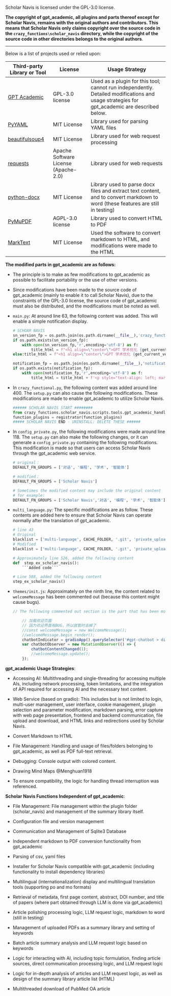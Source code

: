 Scholar Navis is licensed under the GPL-3.0 license.

**The copyright of gpt_academic, all plugins and parts thereof except for Scholar Navis, remains with the original authors and contributors. This means that Scholar Navis only claims copyright over the source code in the `crazy_functions\scholar_navis` directory, while the copyright of the source code in other directories belongs to the original authors**.

----------------------------

Below is a list of projects used or relied upon:

| Third-party Library or Tool                                                             | License                              | Usage Strategy                                                                                                                              |
| --------------------------------------------------------------------------------------- | ------------------------------------ | ------------------------------------------------------------------------------------------------------------------------------------------- |
| <a href="https://github.com/binary-husky/gpt_academic" target="_blank">GPT Academic</a> | GPL-3.0 license                      | Used as a plugin for this tool; cannot run independently. Detailed modifications and usage strategies for gpt_academic are described below. |
| <a href="https://pypi.org/project/PyYAML" target="_blank">PyYAML</a>                    | MIT License                          | Library used for parsing YAML files                                                                                                         |
| <a href="https://pypi.org/project/beautifulsoup4" target="_blank">beautifulsoup4</a>    | MIT License                          | Library used for web request processing                                                                                                     |
| <a href="https://pypi.org/project/requests/" target="_blank">requests</a>               | Apache Software License (Apache-2.0) | Library used for web requests                                                                                                               |
| <a href="https://pypi.org/project/python-docx" target="_blank">python-docx</a>          | MIT License                          | Library used to parse docx files and extract text content, and to convert markdown to word (these features are still in testing)            |
| <a href="https://pypi.org/project/PyMuPDF/" target="_blank">PyMuPDF</a>                 | AGPL-3.0 license                     | Library used to convert HTML to PDF                                                                                                         |
| <a href="https://github.com/marktext/marktext" target="_blank">MarkText</a>             | MIT License                          | Used the software to convert markdown to HTML, and modifications were made to the HTML                                                      |

**The modified parts in gpt_academic are as follows:**

- The principle is to make as few modifications to gpt_academic as possible to facilitate portability or the use of other versions.

- Since modifications have been made to the source code of gpt_academic (mainly to enable it to call Scholar Navis), due to the constraints of the GPL-3.0 license, the source code of gpt_academic must also be distributed, and the modifications must be noted as well.

- `main.py`: At around line 63, the following content was added. This will enable a simple notification display.
  
  ```python
  # SCHOAR NAVIS 
  sn_version_fp = os.path.join(os.path.dirname(__file__),'crazy_functions','scholar_navis','version')
  if os.path.exists(sn_version_fp):
      with open(sn_version_fp,'r',encoding='utf-8') as f:
          title_html = f"<h1 align=\"center\">GPT 学术优化 {get_current_version()} (Scholar Navis {f.read()})</h1>{theme_declaration}"
  else:title_html = f"<h1 align=\"center\">GPT 学术优化 {get_current_version()}</h1>{theme_declaration}"
  
  notification_fp = os.path.join(os.path.dirname(__file__),'notification.txt')
  if os.path.exists(notification_fp):
      with open(notification_fp,'r',encoding='utf-8') as f:
          title_html = title_html + f'<p style="text-align: left; margin-left: 20px; margin-right: 20px;">{f.read()}</p>'
  ```

- In `crazy_functional.py`, the following content was added around line 400. The `setup.py` can also cause the following modifications. These modifications are made to enable gpt_academic to utilize Scholar Navis.
  
  ```python
  ###### SCHOLAR NAVIS START ########
  from crazy_functions.scholar_navis.scripts.tools.gpt_academic_handler import registrator
  function_plugins = registrator(function_plugins)
  ##### SCHOLAR NAVIS END - UNINSTALL: DELETE THESE ######
  ```

- In `config_private.py`, the following modifications were made around line 118. The `setup.py` can also make the following changes, or it can generate a `config_private.py` containing the following modifications. This modification is made so that users can access Scholar Navis through the gpt_academic web service.
  
  ```python
  # original：
  DEFAULT_FN_GROUPS = ['对话', '编程', '学术', '智能体']
  
  # modified：
  DEFAULT_FN_GROUPS = ['Scholar Navis']
  
  # Sometimes the modified content may include the original content
  # for example:
  DEFAULT_FN_GROUPS = ['Scholar Navis','对话', '编程', '学术', '智能体']
  ```

- `multi_language.py`: The specific modifications are as follow. These contents are added here to ensure that Scholar Navis can operate normally after the translation of gpt_academic.
  
  ```python
  # line 43
  # Original
  blacklist = ['multi-language', CACHE_FOLDER, '.git', 'private_upload', 'multi_language.py', 'build', '.github', '.vscode', '__pycache__', 'venv']
  # Modified
  blacklist = ['multi-language', CACHE_FOLDER, '.git', 'private_upload', 'multi_language.py', 'build', '.github', '.vscode', '__pycache__', 'venv','scholar_navis']
  
  # Approximately line 526, added the following content
  def  step_ex_scholar_navis():
      ```Added code```
  
  # Line 588, added the following content
  step_ex_scholar_navis()
  ```

- `themes/init.js`: Approximately on the ninth line, the content related to `welcomeMessage` has been commented out (because this content might cause bugs).
  
  ```js
  // The following commented out section is the part that has been modified
  
      // 加载欢迎页面
      // 因为欢迎界面有BUG，所以就暂时去掉了
      //const welcomeMessage = new WelcomeMessage();
      //welcomeMessage.begin_render();
      chatbotIndicator = gradioApp().querySelector('#gpt-chatbot > div.wrap');
      var chatbotObserver = new MutationObserver(() => {
          chatbotContentChanged(1);
          //welcomeMessage.update();
      });
  ```

**gpt_academic Usage Strategies**:

- Accessing AI: Multithreading and single-threading for accessing multiple AIs, including network processing, token limitations, and the integration of API required for accessing AI and the necessary text content.

- Web Service (based on gradio): This includes but is not limited to login, multi-user management, user interface, cookie management, plugin selection and parameter modification, markdown parsing, error capture with web page presentation, frontend and backend communication, file upload and download, and HTML links and redirections used by Scholar Navis.

- Convert Markdown to HTML

- File Management: Handling and usage of files/folders belonging to gpt_academic, as well as PDF full-text retrieval.

- Debugging: Console output with colored content.

- Drawing Mind Maps @Menghuan1918

- To ensure compatibility, the logic for handling thread interruption was referenced.

**Scholar Navis Functions Independent of gpt_academic**:

- File Management: File management within the plugin folder (scholar_navis) and management of the summary library itself.

- Configuration file and version management

- Communication and Management of Sqlite3 Database

- Independent markdown to PDF conversion functionality from gpt_academic

- Parsing of csv, yaml files

- Installer for Scholar Navis compatible with gpt_academic (including functionality to install dependency libraries)

- Multilingual (internationalization) display and multilingual translation tools (supporting po and mo formats)

- Retrieval of metadata, first page content, abstract, DOI number, and title of papers (where part obtained through LLM is done via gpt_academic)

- Article polishing processing logic, LLM request logic, markdown to word (still in testing)

- Management of uploaded PDFs as a summary library and setting of keywords

- Batch article summary analysis and LLM request logic based on keywords

- Logic for interacting with AI, including topic formulation, finding article sources, direct communication processing logic, and LLM request logic

- Logic for in-depth analysis of articles and LLM request logic, as well as design of the summary library article list (HTML)

- Multithreaded download of PubMed OA article
